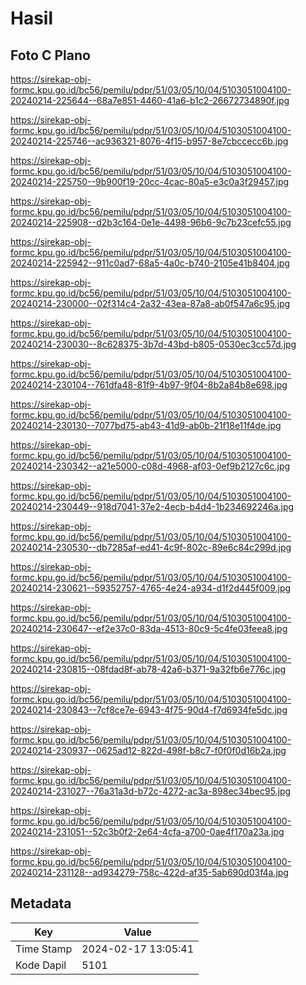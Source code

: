 # Hasil

## Foto C Plano

https://sirekap-obj-formc.kpu.go.id/bc56/pemilu/pdpr/51/03/05/10/04/5103051004100-20240214-225644--68a7e851-4460-41a6-b1c2-26672734890f.jpg

https://sirekap-obj-formc.kpu.go.id/bc56/pemilu/pdpr/51/03/05/10/04/5103051004100-20240214-225746--ac936321-8076-4f15-b957-8e7cbccecc6b.jpg

https://sirekap-obj-formc.kpu.go.id/bc56/pemilu/pdpr/51/03/05/10/04/5103051004100-20240214-225750--9b900f19-20cc-4cac-80a5-e3c0a3f29457.jpg

https://sirekap-obj-formc.kpu.go.id/bc56/pemilu/pdpr/51/03/05/10/04/5103051004100-20240214-225908--d2b3c164-0e1e-4498-96b6-9c7b23cefc55.jpg

https://sirekap-obj-formc.kpu.go.id/bc56/pemilu/pdpr/51/03/05/10/04/5103051004100-20240214-225942--911c0ad7-68a5-4a0c-b740-2105e41b8404.jpg

https://sirekap-obj-formc.kpu.go.id/bc56/pemilu/pdpr/51/03/05/10/04/5103051004100-20240214-230000--02f314c4-2a32-43ea-87a8-ab0f547a6c95.jpg

https://sirekap-obj-formc.kpu.go.id/bc56/pemilu/pdpr/51/03/05/10/04/5103051004100-20240214-230030--8c628375-3b7d-43bd-b805-0530ec3cc57d.jpg

https://sirekap-obj-formc.kpu.go.id/bc56/pemilu/pdpr/51/03/05/10/04/5103051004100-20240214-230104--761dfa48-81f9-4b97-9f04-8b2a84b8e698.jpg

https://sirekap-obj-formc.kpu.go.id/bc56/pemilu/pdpr/51/03/05/10/04/5103051004100-20240214-230130--7077bd75-ab43-41d9-ab0b-21f18e11f4de.jpg

https://sirekap-obj-formc.kpu.go.id/bc56/pemilu/pdpr/51/03/05/10/04/5103051004100-20240214-230342--a21e5000-c08d-4968-af03-0ef9b2127c6c.jpg

https://sirekap-obj-formc.kpu.go.id/bc56/pemilu/pdpr/51/03/05/10/04/5103051004100-20240214-230449--918d7041-37e2-4ecb-b4d4-1b234692246a.jpg

https://sirekap-obj-formc.kpu.go.id/bc56/pemilu/pdpr/51/03/05/10/04/5103051004100-20240214-230530--db7285af-ed41-4c9f-802c-89e6c84c299d.jpg

https://sirekap-obj-formc.kpu.go.id/bc56/pemilu/pdpr/51/03/05/10/04/5103051004100-20240214-230621--59352757-4765-4e24-a934-d1f2d445f009.jpg

https://sirekap-obj-formc.kpu.go.id/bc56/pemilu/pdpr/51/03/05/10/04/5103051004100-20240214-230647--ef2e37c0-83da-4513-80c9-5c4fe03feea8.jpg

https://sirekap-obj-formc.kpu.go.id/bc56/pemilu/pdpr/51/03/05/10/04/5103051004100-20240214-230815--08fdad8f-ab78-42a6-b371-9a32fb6e776c.jpg

https://sirekap-obj-formc.kpu.go.id/bc56/pemilu/pdpr/51/03/05/10/04/5103051004100-20240214-230843--7cf8ce7e-6943-4f75-90d4-f7d6934fe5dc.jpg

https://sirekap-obj-formc.kpu.go.id/bc56/pemilu/pdpr/51/03/05/10/04/5103051004100-20240214-230937--0625ad12-822d-498f-b8c7-f0f0f0d16b2a.jpg

https://sirekap-obj-formc.kpu.go.id/bc56/pemilu/pdpr/51/03/05/10/04/5103051004100-20240214-231027--76a31a3d-b72c-4272-ac3a-898ec34bec95.jpg

https://sirekap-obj-formc.kpu.go.id/bc56/pemilu/pdpr/51/03/05/10/04/5103051004100-20240214-231051--52c3b0f2-2e64-4cfa-a700-0ae4f170a23a.jpg

https://sirekap-obj-formc.kpu.go.id/bc56/pemilu/pdpr/51/03/05/10/04/5103051004100-20240214-231128--ad934279-758c-422d-af35-5ab690d03f4a.jpg


## Metadata

| Key        | Value               |
| ---------- | ------------------- |
| Time Stamp | 2024-02-17 13:05:41 |
| Kode Dapil | 5101                |



